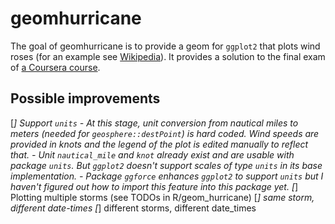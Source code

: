 # geomhurricane

The goal of geomhurricane is to provide a geom for `ggplot2` that plots wind
roses (for an example see [Wikipedia][wiki]). It provides a solution to the
final exam of [a Coursera course][coursera].

[wiki]: https://en.wikipedia.org/wiki/Wind_rose
[coursera]: https://www.coursera.org/learn/r-data-visualization

## Possible improvements

[_] Support `units`
    - At this stage, unit conversion from nautical miles to meters (needed for
      `geosphere::destPoint`) is hard coded. Wind speeds are provided in knots
      and the legend of the plot is edited manually to reflect that.
    - Unit `nautical_mile` and `knot` already exist and are usable with package
      `units`. But `ggplot2` doesn't support scales of type `units` in its base
      implementation.
    - Package `ggforce` enhances `ggplot2` to support `units` but I haven't
      figured out how to import this feature into this package yet.
[_] Plotting multiple storms (see TODOs in R/geom_hurricane)
    [_] same storm, different date-times
    [_] different storms, different date_times
